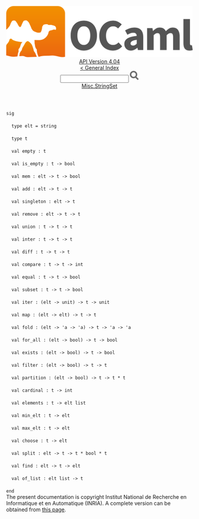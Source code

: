 <!-- ((! set title API !)) ((! set documentation !)) ((! set api !)) ((! set nobreadcrumb !)) -->
<div class="api"><header><nav class="toc brand"><a class="brand" href="https://ocaml.org/"><img src="colour-logo-gray.svg" class="svg" alt="OCaml"></a></nav><nav class="toc"><div class="toc_version"><a href="/docs" id="version-select">API Version 4.04</a></div><a href="index.html">&lt; General Index</a><div class="api_search"><input type="text" name="apisearch" id="api_search" oninput="mySearch(false);" onkeypress="this.oninput();" onclick="this.oninput();" onpaste="this.oninput();">
<img src="search_icon.svg" alt="Search" class="svg" onclick="mySearch(false)"></div>
<div id="search_results"></div><div class="toc_title"><a href="Misc.StringSet.html">Misc.StringSet</a></div><ul></ul></nav></header>
<code class="code"><span class="keyword">sig</span><br>
&nbsp;&nbsp;<span class="keyword">type</span>&nbsp;elt&nbsp;=&nbsp;string<br>
&nbsp;&nbsp;<span class="keyword">type</span>&nbsp;t<br>
&nbsp;&nbsp;<span class="keyword">val</span>&nbsp;empty&nbsp;:&nbsp;t<br>
&nbsp;&nbsp;<span class="keyword">val</span>&nbsp;is_empty&nbsp;:&nbsp;t&nbsp;<span class="keywordsign">-&gt;</span>&nbsp;bool<br>
&nbsp;&nbsp;<span class="keyword">val</span>&nbsp;mem&nbsp;:&nbsp;elt&nbsp;<span class="keywordsign">-&gt;</span>&nbsp;t&nbsp;<span class="keywordsign">-&gt;</span>&nbsp;bool<br>
&nbsp;&nbsp;<span class="keyword">val</span>&nbsp;add&nbsp;:&nbsp;elt&nbsp;<span class="keywordsign">-&gt;</span>&nbsp;t&nbsp;<span class="keywordsign">-&gt;</span>&nbsp;t<br>
&nbsp;&nbsp;<span class="keyword">val</span>&nbsp;singleton&nbsp;:&nbsp;elt&nbsp;<span class="keywordsign">-&gt;</span>&nbsp;t<br>
&nbsp;&nbsp;<span class="keyword">val</span>&nbsp;remove&nbsp;:&nbsp;elt&nbsp;<span class="keywordsign">-&gt;</span>&nbsp;t&nbsp;<span class="keywordsign">-&gt;</span>&nbsp;t<br>
&nbsp;&nbsp;<span class="keyword">val</span>&nbsp;union&nbsp;:&nbsp;t&nbsp;<span class="keywordsign">-&gt;</span>&nbsp;t&nbsp;<span class="keywordsign">-&gt;</span>&nbsp;t<br>
&nbsp;&nbsp;<span class="keyword">val</span>&nbsp;inter&nbsp;:&nbsp;t&nbsp;<span class="keywordsign">-&gt;</span>&nbsp;t&nbsp;<span class="keywordsign">-&gt;</span>&nbsp;t<br>
&nbsp;&nbsp;<span class="keyword">val</span>&nbsp;diff&nbsp;:&nbsp;t&nbsp;<span class="keywordsign">-&gt;</span>&nbsp;t&nbsp;<span class="keywordsign">-&gt;</span>&nbsp;t<br>
&nbsp;&nbsp;<span class="keyword">val</span>&nbsp;compare&nbsp;:&nbsp;t&nbsp;<span class="keywordsign">-&gt;</span>&nbsp;t&nbsp;<span class="keywordsign">-&gt;</span>&nbsp;int<br>
&nbsp;&nbsp;<span class="keyword">val</span>&nbsp;equal&nbsp;:&nbsp;t&nbsp;<span class="keywordsign">-&gt;</span>&nbsp;t&nbsp;<span class="keywordsign">-&gt;</span>&nbsp;bool<br>
&nbsp;&nbsp;<span class="keyword">val</span>&nbsp;subset&nbsp;:&nbsp;t&nbsp;<span class="keywordsign">-&gt;</span>&nbsp;t&nbsp;<span class="keywordsign">-&gt;</span>&nbsp;bool<br>
&nbsp;&nbsp;<span class="keyword">val</span>&nbsp;iter&nbsp;:&nbsp;(elt&nbsp;<span class="keywordsign">-&gt;</span>&nbsp;unit)&nbsp;<span class="keywordsign">-&gt;</span>&nbsp;t&nbsp;<span class="keywordsign">-&gt;</span>&nbsp;unit<br>
&nbsp;&nbsp;<span class="keyword">val</span>&nbsp;map&nbsp;:&nbsp;(elt&nbsp;<span class="keywordsign">-&gt;</span>&nbsp;elt)&nbsp;<span class="keywordsign">-&gt;</span>&nbsp;t&nbsp;<span class="keywordsign">-&gt;</span>&nbsp;t<br>
&nbsp;&nbsp;<span class="keyword">val</span>&nbsp;fold&nbsp;:&nbsp;(elt&nbsp;<span class="keywordsign">-&gt;</span>&nbsp;<span class="keywordsign">'</span>a&nbsp;<span class="keywordsign">-&gt;</span>&nbsp;<span class="keywordsign">'</span>a)&nbsp;<span class="keywordsign">-&gt;</span>&nbsp;t&nbsp;<span class="keywordsign">-&gt;</span>&nbsp;<span class="keywordsign">'</span>a&nbsp;<span class="keywordsign">-&gt;</span>&nbsp;<span class="keywordsign">'</span>a<br>
&nbsp;&nbsp;<span class="keyword">val</span>&nbsp;for_all&nbsp;:&nbsp;(elt&nbsp;<span class="keywordsign">-&gt;</span>&nbsp;bool)&nbsp;<span class="keywordsign">-&gt;</span>&nbsp;t&nbsp;<span class="keywordsign">-&gt;</span>&nbsp;bool<br>
&nbsp;&nbsp;<span class="keyword">val</span>&nbsp;exists&nbsp;:&nbsp;(elt&nbsp;<span class="keywordsign">-&gt;</span>&nbsp;bool)&nbsp;<span class="keywordsign">-&gt;</span>&nbsp;t&nbsp;<span class="keywordsign">-&gt;</span>&nbsp;bool<br>
&nbsp;&nbsp;<span class="keyword">val</span>&nbsp;filter&nbsp;:&nbsp;(elt&nbsp;<span class="keywordsign">-&gt;</span>&nbsp;bool)&nbsp;<span class="keywordsign">-&gt;</span>&nbsp;t&nbsp;<span class="keywordsign">-&gt;</span>&nbsp;t<br>
&nbsp;&nbsp;<span class="keyword">val</span>&nbsp;partition&nbsp;:&nbsp;(elt&nbsp;<span class="keywordsign">-&gt;</span>&nbsp;bool)&nbsp;<span class="keywordsign">-&gt;</span>&nbsp;t&nbsp;<span class="keywordsign">-&gt;</span>&nbsp;t&nbsp;*&nbsp;t<br>
&nbsp;&nbsp;<span class="keyword">val</span>&nbsp;cardinal&nbsp;:&nbsp;t&nbsp;<span class="keywordsign">-&gt;</span>&nbsp;int<br>
&nbsp;&nbsp;<span class="keyword">val</span>&nbsp;elements&nbsp;:&nbsp;t&nbsp;<span class="keywordsign">-&gt;</span>&nbsp;elt&nbsp;list<br>
&nbsp;&nbsp;<span class="keyword">val</span>&nbsp;min_elt&nbsp;:&nbsp;t&nbsp;<span class="keywordsign">-&gt;</span>&nbsp;elt<br>
&nbsp;&nbsp;<span class="keyword">val</span>&nbsp;max_elt&nbsp;:&nbsp;t&nbsp;<span class="keywordsign">-&gt;</span>&nbsp;elt<br>
&nbsp;&nbsp;<span class="keyword">val</span>&nbsp;choose&nbsp;:&nbsp;t&nbsp;<span class="keywordsign">-&gt;</span>&nbsp;elt<br>
&nbsp;&nbsp;<span class="keyword">val</span>&nbsp;split&nbsp;:&nbsp;elt&nbsp;<span class="keywordsign">-&gt;</span>&nbsp;t&nbsp;<span class="keywordsign">-&gt;</span>&nbsp;t&nbsp;*&nbsp;bool&nbsp;*&nbsp;t<br>
&nbsp;&nbsp;<span class="keyword">val</span>&nbsp;find&nbsp;:&nbsp;elt&nbsp;<span class="keywordsign">-&gt;</span>&nbsp;t&nbsp;<span class="keywordsign">-&gt;</span>&nbsp;elt<br>
&nbsp;&nbsp;<span class="keyword">val</span>&nbsp;of_list&nbsp;:&nbsp;elt&nbsp;list&nbsp;<span class="keywordsign">-&gt;</span>&nbsp;t<br>
<span class="keyword">end</span></code><div class="copyright">The present documentation is copyright Institut National de Recherche en Informatique et en Automatique (INRIA). A complete version can be obtained from <a href="http://caml.inria.fr/pub/docs/manual-ocaml/">this page</a>.</div></div>